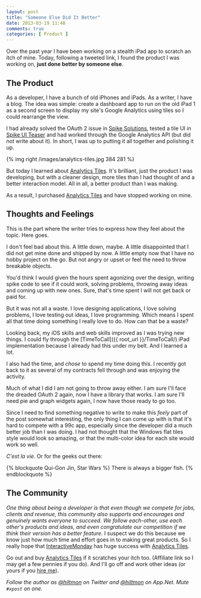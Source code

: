 ```yaml
---
layout: post
title: "Someone Else Did It Better"
date: 2013-03-19 11:48
comments: true
categories: [ Product ]
---
```


Over the past year I have been working on a stealth iPad app to scratch an itch of mine. Today, following a tweeted link, I found the product I was working on, **just done better by someone else**.

## The Product

As a developer, I have a bunch of old iPhones and iPads. As a writer, I have a blog. The idea was simple: create a dashboard app to run on the old iPad 1 as a second screen to display my site's Google Analytics using tiles so I could rearrange the view.

I had already solved the OAuth 2 issue in [Spike Solutions](https://hiltmon.com/blog/2012/04/06/spike-solutions/), tested a tile UI in [Spike UI Teaser](https://hiltmon.com/blog/2012/04/19/spike-ui-teaser/) and had worked through the Google Analytics API (but did not write about it). In short, I was up to putting it all together and polishing it up.

{% img right /images/analytics-tiles.jpg 384 281 %}

But today I learned about [Analytics Tiles](https://itunes.apple.com/us/app/analytics-tiles-app/id527147208?mt=8&uo=4&at=10l894). It's brilliant, just the product I was developing, but with a cleaner design, more tiles than I had thought of and a better interaction model. All in all, a better product than I was making.

As a result, I purchased [Analytics Tiles](https://itunes.apple.com/us/app/analytics-tiles-app/id527147208?mt=8&uo=4&at=10l894) and have stopped working on mine. 

## Thoughts and Feelings

<span class="light">This is the part where the writer tries to express how they feel about the topic. Here goes.</span>

I don't feel bad about this. A little down, maybe. A little disappointed that I did not get mine done and shipped by now. A little empty now that I have no hobby project on the go. But not angry or upset or feel the need to throw breakable objects.

You'd think I would given the hours spent agonizing over the design, writing spike code to see if it could work, solving problems, throwing away ideas and coming up with new ones. Sure, that's time spent I will not get back or paid for.

But it was not all a waste. I love designing applications, I love solving problems, I love testing out ideas, I love programming. Which means I spent all that time doing something I really love to do. How can that be a waste?

Looking back, my iOS skills and web skills improved as I was trying new things. I could fly through the [TimeToCall]({{ root_url }}/TimeToCall/) iPad implementation because I already had this under my belt. And I learned a lot.

I also had the time, and *chose* to spend my time doing this. I recently got back to it as several of my contracts fell through and was enjoying the activity. 

Much of what I did I am not going to throw away either. I am sure I'll face the dreaded OAuth 2 again, now I have a library that works. I am sure I'll need pie and graph widgets again, I now have those ready to go too.

Since I need to find something negative to write to make this *feely* part of the post somewhat interesting, the only thing I can come up with is that it's hard to compete with a 99c app, especially since the developer did a much better job than I was doing. I had not thought that the Windows flat tiles style would look so amazing, or that the multi-color idea for each site would work so well.

*C'est la vie*. Or for the geeks out there:

{% blockquote Qui-Gon Jin, Star Wars %}
There is always a bigger fish.
{% endblockquote %}

## The Community

*One thing about being a developer is that even though we compete for jobs, clients and revenue, this community also supports and encourages and genuinely wants everyone to succeed. We follow each-other, use each other's products and ideas, and even congratulate our competition if we think their version has a better feature.* I suspect we do this because we know just how much time and effort goes in to making great products. So I really hope that [InteractiveMonday](http://www.analyticstilesapp.com) has huge success with [Analytics Tiles](https://itunes.apple.com/us/app/analytics-tiles-app/id527147208?mt=8&uo=4&at=10l894).

Go out and buy [Analytics Tiles](https://itunes.apple.com/us/app/analytics-tiles-app/id527147208?mt=8&uo=4&at=10l894) if it scratches your itch too. <span class="light">(Affiliate link so I may get a few pennies if you do).</span> And I'll go off and work other ideas (or yours if you [hire me](http://www.noverse.com/hire-us/)).

*Follow the author as [@hiltmon](http://https://twitter.com/hiltmon) on Twitter and [@hiltmon](http://alpha.app.net/hiltmon) on App.Net. Mute `#xpost` on one.*